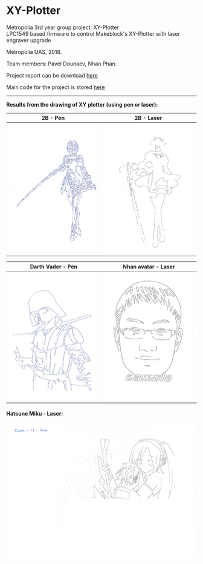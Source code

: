 # XY-Plotter
Metropolia 3rd year group project: XY-Plotter\
LPC1549 based firmware to control Makeblock's XY-Plotter with laser engraver upgrade
<p>
Metropolia UAS, 2018.  
<p>
Team members: Pavel Dounaev, Nhan Phan.
<p>

Project report can be download [here](https://github.com/Usin2705/ARM-Processors-Project/blob/master/Project%20report.pdf)

Main code for the project is stored [here](https://github.com/Usin2705/ARM-Processors-Project/blob/master/XYPlotterLPC1549/src/XYPlotterLPC1549.cpp)

---
<b>Results from the drawing of XY plotter (using pen or laser):</b>

2B - Pen  | 2B - Laser
:-------------------------:|:-------------------------:
<img src="https://github.com/Usin2705/ARM-Processors-Project/blob/master/Results/2B%20-%20Pen.jpg">|  <img src="https://github.com/Usin2705/ARM-Processors-Project/blob/master/Results/2B%20-%20Laser.jpg">


Darth Vader - Pen | Nhan avatar - Laser
:-------------------------:|:-------------------------:
<img src="https://github.com/Usin2705/ARM-Processors-Project/blob/master/Results/Darth%20Vader%20-%20Pen.jpg"> |  <img src="https://github.com/Usin2705/ARM-Processors-Project/blob/master/Results/Nhan%20avatar%20-%20Laser.jpg">


#### Hatsune Miku - Laser:

<img src="https://github.com/Usin2705/ARM-Processors-Project/blob/master/Results/Hatsune%20Miku%20-%20Laser%20A4.jpg" width="1080">
